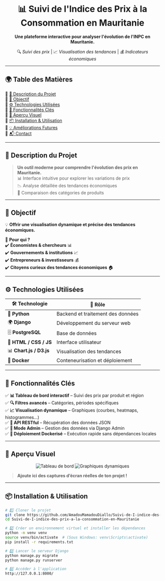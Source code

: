 <p align="center">
  
</p>

<h1 align="center">📊 Suivi de l'Indice des Prix à la Consommation en Mauritanie</h1>

<p align="center">
  <b>Une plateforme interactive pour analyser l'évolution de l'INPC en Mauritanie.</b>  
</p>

<p align="center">
  🔍 <i>Suivi des prix</i> | 📈 <i>Visualisation des tendances</i> | 💰 <i>Indicateurs économiques</i>  
</p>

---

## 🌍 Table des Matières  
🔹 [📖 Description du Projet](#-description-du-projet)  
🔹 [🎯 Objectif](#-objectif)  
🔹 [⚙️ Technologies Utilisées](#%EF%B8%8F-technologies-utilisées)  
🔹 [🚀 Fonctionnalités Clés](#-fonctionnalités-clés)  
🔹 [📸 Aperçu Visuel](#-aperçu-visuel)  
🔹 [📦 Installation & Utilisation](#-installation--utilisation)  
🔹 [💡 Améliorations Futures](#-améliorations-futures)  
🔹 [📬 Contact](#-contact)  

---

## 📖 Description du Projet  
> **Un outil moderne pour comprendre l'évolution des prix en Mauritanie.**  
📊 Interface intuitive pour explorer les variations de prix  
📉 Analyse détaillée des tendances économiques  
🛒 Comparaison des catégories de produits  

---

## 🎯 Objectif  
💡 **Offrir une visualisation dynamique et précise des tendances économiques.**  

🎯 **Pour qui ?**  
✔️ **Économistes & chercheurs** 📊  
✔️ **Gouvernements & institutions** 📈  
✔️ **Entrepreneurs & investisseurs** 💰  
✔️ **Citoyens curieux des tendances économiques** 🏠  

---

## ⚙️ Technologies Utilisées  

| 🛠️ Technologie | 🚀 Rôle |
|------------|------|
| 🐍 **Python** | Backend et traitement des données |
| 🌍 **Django** | Développement du serveur web |
| 🗄️ **PostgreSQL** | Base de données |
| 🎨 **HTML / CSS / JS** | Interface utilisateur |
| 📊 **Chart.js / D3.js** | Visualisation des tendances |
| 🐳 **Docker** | Conteneurisation et déploiement |

---

## 🚀 Fonctionnalités Clés  
✅ **📊 Tableau de bord interactif** – Suivi des prix par produit et région  
✅ **🔍 Filtres avancés** – Catégories, périodes spécifiques  
✅ **📈 Visualisation dynamique** – Graphiques (courbes, heatmaps, histogrammes...)  
✅ **📡 API RESTful** – Récupération des données JSON  
✅ **🔐 Mode Admin** – Gestion des données via Django Admin  
✅ **🐳 Déploiement Dockerisé** – Exécution rapide sans dépendances locales  

---

## 📸 Aperçu Visuel  

<p align="center">
  <img src="https://via.placeholder.com/600x300?text=Tableau+de+Bord+IPC" alt="Tableau de bord">
  <img src="https://via.placeholder.com/600x300?text=Graphiques+dynamiques" alt="Graphiques dynamiques">
</p>

> **Ajoute ici des captures d’écran réelles de ton projet !**  

---

## 📦 Installation & Utilisation  

```bash
# 1️⃣ Cloner le projet
git clone https://github.com/AmadouMamadouDiallo/Suivi-de-I-indice-des-prix-a-la-consommation-en-Mauritanie.git
cd Suivi-de-I-indice-des-prix-a-la-consommation-en-Mauritanie

# 2️⃣ Créer un environnement virtuel et installer les dépendances
python -m venv venv
source venv/bin/activate  # (Sous Windows: venv\Scripts\activate)
pip install -r requirements.txt

# 3️⃣ Lancer le serveur Django
python manage.py migrate
python manage.py runserver

# 4️⃣ Accéder à l'application
http://127.0.0.1:8000/
